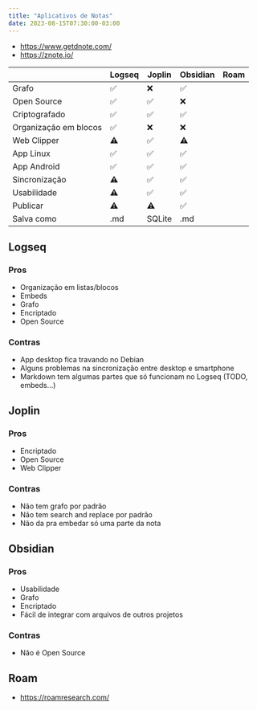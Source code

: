 ```yaml
---
title: "Aplicativos de Notas"
date: 2023-08-15T07:30:00-03:00
---
```

- https://www.getdnote.com/
- https://znote.io/

|  | Logseq | Joplin | Obsidian | Roam |
| ---- | ---- | ---- | ---- | ---- |
| Grafo | ✅ | ❌ | ✅ |  |
| Open Source | ✅ | ✅ | ❌ |  |
| Criptografado | ✅ | ✅ | ✅ |  |
| Organização em blocos | ✅ | ❌ | ❌ |  |
| Web Clipper | ⚠️ | ✅ | ⚠️ |  |
| App Linux | ✅ | ✅ | ✅ |  |
| App Android | ✅ | ✅ | ✅ |  |
| Sincronização | ⚠️ | ✅ | ✅ |  |
| Usabilidade | ⚠️ | ✅ | ✅ |  |
| Publicar | ⚠️ | ⚠️ | ✅ |  |
| Salva como | .md | SQLite | .md |  |


## Logseq
### Pros
- Organização em listas/blocos
- Embeds
- Grafo
- Encriptado
- Open Source
### Contras
- App desktop fica travando no Debian
- Alguns problemas na sincronização entre desktop e smartphone
- Markdown tem algumas partes que só funcionam no Logseq (TODO, embeds...)

## Joplin
### Pros
- Encriptado
- Open Source
- Web Clipper
### Contras
- Não tem grafo por padrão
- Não tem search and replace por padrão
- Não da pra embedar só uma parte da nota


## Obsidian
### Pros
- Usabilidade 
- Grafo
- Encriptado
- Fácil de integrar com arquivos de outros projetos
### Contras
- Não é Open Source

## Roam
- https://roamresearch.com/

